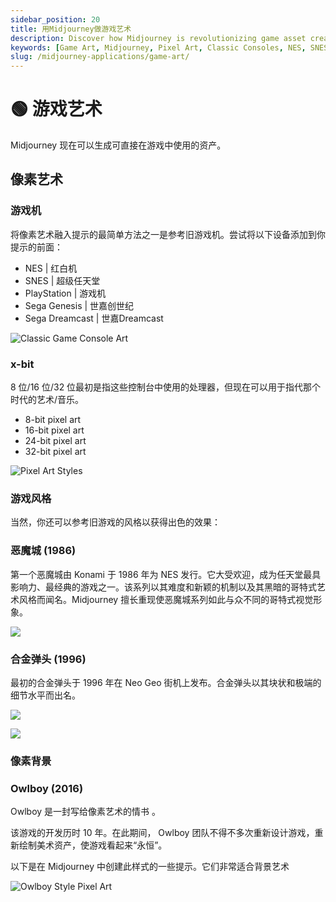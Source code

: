```yaml
---
sidebar_position: 20
title: 用Midjourney做游戏艺术
description: Discover how Midjourney is revolutionizing game asset creation with pixel art and iconic game styles from classic consoles.
keywords: [Game Art, Midjourney, Pixel Art, Classic Consoles, NES, SNES, PlayStation, Sega Genesis, Sega Dreamcast, Retro Gaming]
slug: /midjourney-applications/game-art/
---
```


# 🟢 游戏艺术

Midjourney 现在可以生成可直接在游戏中使用的资产。

## 像素艺术

### 游戏机

将像素艺术融入提示的最简单方法之一是参考旧游戏机。尝试将以下设备添加到你提示的前面：

- NES | 红白机
- SNES | 超级任天堂
- PlayStation | 游戏机
- Sega Genesis | 世嘉创世纪
- Sega Dreamcast | 世嘉Dreamcast

![Classic Game Console Art](https://cdn.jsdelivr.net/gh/donttal/imgbed/img/ec628bb7c7d5de087168a0ae0a33f86f.png)

### x-bit

8 位/16 位/32 位最初是指这些控制台中使用的处理器，但现在可以用于指代那个时代的艺术/音乐。

- 8-bit pixel art
- 16-bit pixel art
- 24-bit pixel art
- 32-bit pixel art

![Pixel Art Styles](https://cdn.jsdelivr.net/gh/donttal/imgbed/img/f41a53f8c74b8c6e8df07144226330f4.png)

### 游戏风格

当然，你还可以参考旧游戏的风格以获得出色的效果：

### 恶魔城 (1986)

第一个恶魔城由 Konami 于 1986 年为 NES 发行。它大受欢迎，成为任天堂最具影响力、最经典的游戏之一。该系列以其难度和新颖的机制以及其黑暗的哥特式艺术风格而闻名。Midjourney 擅长重现使恶魔城系列如此与众不同的哥特式视觉形象。

![](https://cdn.jsdelivr.net/gh/donttal/imgbed/img/6689691f90ec3ecf4311e7054b7e83be.png)

### 合金弹头 (1996)

最初的合金弹头于 1996 年在 Neo Geo 街机上发布。合金弹头以其块状和极端的细节水平而出名。

![](https://cdn.jsdelivr.net/gh/donttal/imgbed/img/8ad6d3de927881c860000bd1076f6b34.jpg)

![](https://cdn.jsdelivr.net/gh/donttal/imgbed/img/47c233dd9d017a0e34eb5b5e1044293c.png)

### 像素背景

### Owlboy (2016)

Owlboy 是一封写给像素艺术的情书 。

该游戏的开发历时 10 年。在此期间， Owlboy 团队不得不多次重新设计游戏，重新绘制美术资产，使游戏看起来“永恒”。

以下是在 Midjourney 中创建此样式的一些提示。它们非常适合背景艺术

![Owlboy Style Pixel Art](https://cdn.jsdelivr.net/gh/donttal/imgbed/img/c1bccd59ec693a4843cbf483d13260ee.png)